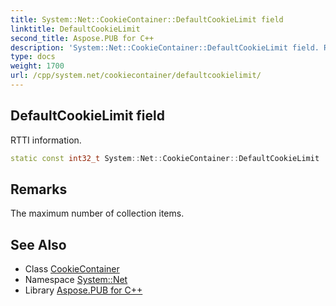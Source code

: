 ```yaml
---
title: System::Net::CookieContainer::DefaultCookieLimit field
linktitle: DefaultCookieLimit
second_title: Aspose.PUB for C++
description: 'System::Net::CookieContainer::DefaultCookieLimit field. RTTI information in C++.'
type: docs
weight: 1700
url: /cpp/system.net/cookiecontainer/defaultcookielimit/
---
```

## DefaultCookieLimit field


RTTI information.

```cpp
static const int32_t System::Net::CookieContainer::DefaultCookieLimit
```

## Remarks


The maximum number of collection items. 
## See Also

* Class [CookieContainer](../)
* Namespace [System::Net](../../)
* Library [Aspose.PUB for C++](../../../)
